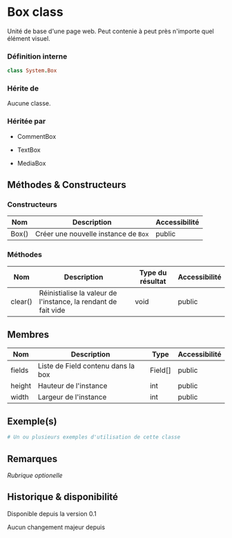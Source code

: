 # Box class

Unité de base d'une page web. Peut contenie à peut près n'importe quel élément visuel.

### Définition interne

```ruby
class System.Box
```

### Hérite de

Aucune classe.

### Héritée par

- CommentBox

- TextBox

- MediaBox

## Méthodes & Constructeurs

### Constructeurs

| Nom   | Description                          | Accessibilité |
| ----- | ------------------------------------ | ------------- |
| Box() | Créer une nouvelle instance de `Box` | public        |

### Méthodes

| Nom     | Description                                                    | Type du résultat | Accessibilité |
| ------- | -------------------------------------------------------------- | ---------------- | ------------- |
| clear() | Réinistialise la valeur de l'instance, la rendant de fait vide | void             | public        |

## Membres

| Nom    | Description                        | Type    | Accessibilité |
| ------ | ---------------------------------- | ------- | ------------- |
| fields | Liste de Field contenu dans la box | Field[] | public        |
| height | Hauteur de l'instance              | int     | public        |
| width  | Largeur de l'instance              | int     | public        |

## Exemple(s)

```ruby
# Un ou plusieurs exemples d'utilisation de cette classe
```

## Remarques

*Rubrique optionelle*

## Historique & disponibilité

Disponible depuis la version 0.1

Aucun changement majeur depuis
